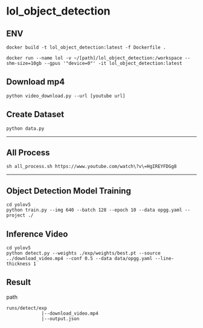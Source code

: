 # lol_object_detection

## ENV

```shell
docker build -t lol_object_detection:latest -f Dockerfile .
```

```shell
docker run --name lol -v ~/[path]/lol_object_detection:/workspace --shm-size=10gb --gpus '"device=0"' -it lol_object_detection:latest
```

## Download mp4

```shell
python video_download.py --url [youtube url]
```

## Create Dataset

```shell
python data.py
```

---

## All Process

```shell
sh all_process.sh https://www.youtube.com/watch\?v\=HgIREYFDGg8
```

---

## Object Detection Model Training

```shell
cd yolov5
python train.py --img 640 --batch 128 --epoch 10 --data opgg.yaml --project ./
```

## Inference Video

```shell
cd yolov5
python detect.py --weights ./exp/weights/best.pt --source ../download_video.mp4 --conf 0.5 --data data/opgg.yaml --line-thickness 1
```

## Result

path

```
runs/detect/exp
             |--download_video.mp4
             |--output.json
```
